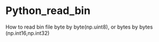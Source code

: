 # Python_read_bin
How to read bin file byte by byte(np.uint8), or bytes by bytes (np.int16,np.int32)
